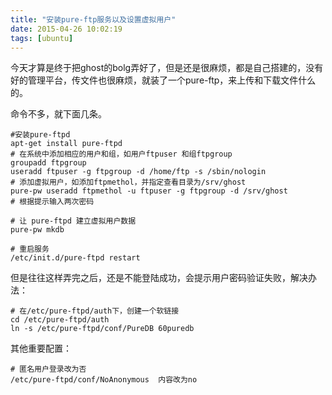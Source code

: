 ```yaml
---
title: "安装pure-ftp服务以及设置虚拟用户"
date: 2015-04-26 10:02:19
tags: [ubuntu]
---
```


今天才算是终于把ghost的bolg弄好了，但是还是很麻烦，都是自己搭建的，没有好的管理平台，传文件也很麻烦，就装了一个pure-ftp，来上传和下载文件什么的。

命令不多，就下面几条。

```
#安装pure-ftpd
apt-get install pure-ftpd
# 在系统中添加相应的用户和组，如用户ftpuser 和组ftpgroup 
groupadd ftpgroup
useradd ftpuser -g ftpgroup -d /home/ftp -s /sbin/nologin 
# 添加虚拟用户，如添加ftpmethol，并指定查看目录为/srv/ghost
pure-pw useradd ftpmethol -u ftpuser -g ftpgroup -d /srv/ghost
# 根据提示输入两次密码

# 让 pure-ftpd 建立虚拟用户数据
pure-pw mkdb

# 重启服务
/etc/init.d/pure-ftpd restart

```

但是往往这样弄完之后，还是不能登陆成功，会提示用户密码验证失败，解决办法：
```
# 在/etc/pure-ftpd/auth下，创建一个软链接
cd /etc/pure-ftpd/auth
ln -s /etc/pure-ftpd/conf/PureDB 60puredb
```

其他重要配置：
```
# 匿名用户登录改为否
/etc/pure-ftpd/conf/NoAnonymous  内容改为no
```

